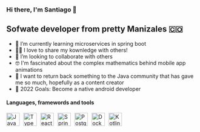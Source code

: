 ### Hi there, I'm Santiago 👋
## Sofwate developer from pretty Manizales 🇨🇴

- 🌱 I’m currently learning microservices in spring boot
- 👨‍🏫 I love to share my kownledge with others!
- 👯 I’m looking to collaborate with others
- 🤓 I'm fascinated about the complex mathematics behind mobile app animations
- 💪 I want to return back something to the Java community that has gave me so much, hopefully as a content creator
- 🥅 2022 Goals: Become a native android developer

#### Languages, framewords and tools
[<img style="float: left; margin-right: 10px" width="35px" height="35px" alt="Java" src="https://cdn.iconscout.com/icon/free/png-256/java-43-569305.png">](https://www.java.com)
[<img astyle="float: left; margin-right: 10px" width="35px" height="35px" alt="Kotlin" src="https://sdtimes.com/wp-content/uploads/2019/10/1200px-Kotlin-logo.svg_.png">](https://kotlinlang.org/)
[<img style="float: left; margin-right: 10px" width="35px" height="35px" alt="Typescript" src="https://blog.jeremylikness.com/blog/2019-03-05_typescript-for-javascript-developers-by-refactoring-part-1-of-2/images/1.jpeg">](https://www.typescriptlang.org/)
[<img style="float: left; margin-right: 10px" width="35px" height="35px" alt="React and React native" src="https://cdn4.iconfinder.com/data/icons/logos-3/600/React.js_logo-256.png">](https://es.reactjs.org/)
[<img style="float: left; margin-right: 10px" width="35px" height="35px" alt="Spring boot" src="https://floatingpoint.fi/assets/images/spring-boot-logo.png">](https://spring.io/projects/spring-boot)
[<img style="float: left; margin-right: 10px" width="35px" height="35px" alt="Postgresql" src="https://s3.amazonaws.com/media-p.slid.es/uploads/michogar/images/137565/PostgreSQL_Logo.png">](https://www.postgresql.org/)
[<img style="float: left; margin-right: 10px" width="35px" height="35px" alt="Docker" src="https://cdn3.iconfinder.com/data/icons/social-media-2169/24/social_media_social_media_logo_docker-512.png">](https://www.docker.com/)
